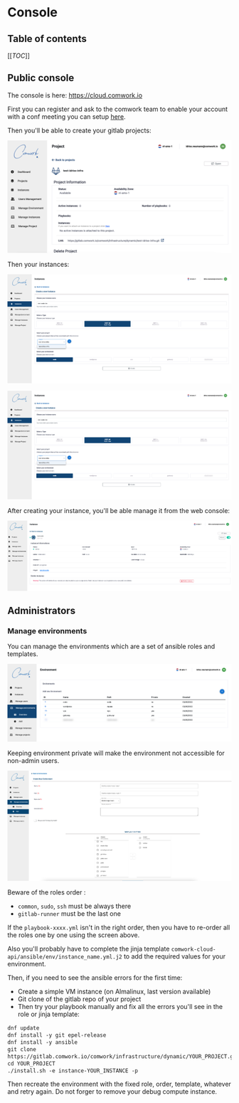 # Console

## Table of contents

[[_TOC_]]

## Public console

The console is here: https://cloud.comwork.io

First you can register and ask to the comwork team to enable your account with a conf meeting you can setup [here](https://calendly.com/idriss-neumann/intro-comwork-cloud).

Then you'll be able to create your gitlab projects:

![project](./img/project.png)

Then your instances:

![create_instance](./img/create_instance.png)

![created_instance](./img/create_instance.png)

After creating your instance, you'll be able manage it from the web console:

![instance](./img/instance.png)

## Administrators

### Manage environments

You can manage the environments which are a set of ansible roles and templates.

![environments](./img/environments.png)

Keeping environment private will make the environment not accessible for non-admin users.

![create_environment](./img/create_environment.png)

Beware of the roles order :
* `common`, `sudo`, `ssh` must be always there
* `gitlab-runner` must be the last one

If the `playbook-xxxx.yml` isn't in the right order, then you have to re-order all the roles one by one using the screen above.

Also you'll probably have to complete the jinja template `comwork-cloud-api/ansible/env/instance_name.yml.j2` to add the required values for your environment.

Then, if you need to see the ansible errors for the first time:
* Create a simple VM instance (on Almalinux, last version available)
* Git clone of the gitlab repo of your project
* Then try your playbook manually and fix all the errors you'll see in the role or jinja template:

```shell
dnf update
dnf install -y git epel-release
dnf install -y ansible
git clone https://gitlab.comwork.io/comwork/infrastructure/dynamic/YOUR_PROJECT.git
cd YOUR_PROJECT
./install.sh -e instance-YOUR_INSTANCE -p
```

Then recreate the environment with the fixed role, order, template, whatever and retry again.
Do not forger to remove your debug compute instance.
